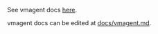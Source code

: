 See vmagent docs [here](https://docs.victoriametrics.com/victoriametrics/vmagent/).

vmagent docs can be edited at [docs/vmagent.md](https://github.com/VictoriaMetrics/VictoriaMetrics/blob/master/docs/victoriametrics/vmagent.md).
